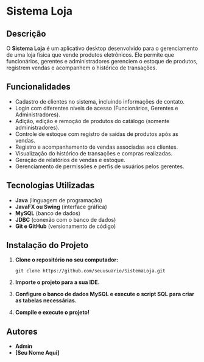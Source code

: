 # Sistema Loja

## Descrição
O **Sistema Loja** é um aplicativo desktop desenvolvido para o gerenciamento de uma loja física que vende produtos eletrônicos. Ele permite que funcionários, gerentes e administradores gerenciem o estoque de produtos, registrem vendas e acompanhem o histórico de transações.

## Funcionalidades
- Cadastro de clientes no sistema, incluindo informações de contato.
- Login com diferentes níveis de acesso (Funcionários, Gerentes e Administradores).
- Adição, edição e remoção de produtos do catálogo (somente administradores).
- Controle de estoque com registro de saídas de produtos após as vendas.
- Registro e acompanhamento de vendas associadas aos clientes.
- Visualização do histórico de transações e compras realizadas.
- Geração de relatórios de vendas e estoque.
- Gerenciamento de permissões e perfis de usuários pelos gerentes.

## Tecnologias Utilizadas
- **Java** (linguagem de programação)
- **JavaFX ou Swing** (interface gráfica)
- **MySQL** (banco de dados)
- **JDBC** (conexão com o banco de dados)
- **Git e GitHub** (versionamento de código)

## Instalação do Projeto
1. **Clone o repositório no seu computador:**
   ```
   git clone https://github.com/seuusuario/SistemaLoja.git
   ``` 
2. **Importe o projeto para a sua IDE.**

3. **Configure o banco de dados MySQL e execute o script SQL para criar as tabelas necessárias.**

4. **Compile e execute o projeto!**

## Autores
- **Admin**
- **[Seu Nome Aqui]**

